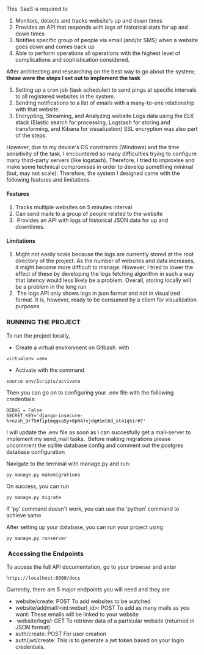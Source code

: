 This  SaaS is required to 

1.  Monitors, detects and tracks website's up and down times
2.  Provides an API that responds with logs of historical stats for up and down times
3.  Notifies specific group of people via email (and/or SMS) when a website goes down and comes back up
4.  Able to perform operations all operations with the highest level of complications and sophistication considered.

After architecting and researching on the best way to go about the system; **these were the steps I set out to implement the task**

1.  Setting up a cron job (task scheduler) to send pings at specific intervals to all registered websites in the system. 
2.  Sending notifications to a list of emails with a many-to-one relationship with that website. 
3.  Encrypting, Streaming, and Analyzing website Logs data using the ELK stack (Elastic search for processing, Logstash for storing and transforming, and Kibana for visualization) SSL encryption was also part of the steps. 

However, due to my device's OS constraints (Windows) and the time sensitivity of the task, I encountered so many difficulties trying to configure many third-party servers (like logstash). Therefore, I tried to improvise and make some technical compromises in order to develop something minimal (but, may not scale): Therefore, the system I designed came with the following features and limitations.

#### Features

1.  Tracks multiple websites on 5 minutes interval
2.  Can send mails to a group of people related to the website
3.   Provides an API with logs of historical JSON data for up and downtimes. 

#### Limitations

1.  Might not easily scale because the logs are currently stored at the root directory of the project. As the number of websites and data increases, it might become more difficult to manage. However, I tried to lower the effect of these by developing the logs fetching algorithm in such a way that latency would less likely be a problem. Overall, storing locally will be a problem in the long run
2.   The logs API only shows logs in json format and not in visualized format. It is, however, ready to be consumed by a client for visualization purposes.

### RUNNING THE PROJECT

To run the project locally, 

*   Create a virtual environment on Gitbash  with 

```plaintext
virtualenv venv 
```

*   Activate with the command 

```plaintext
source env/Scripts/activate
```

Then you can go on to configuring your .env file with the following credentials:

```plaintext
DEBUG = False
SECRET_KEY='django-insecure-%+nzoh_9rf5#fiptmqqxa5y+0ph4)vjdq#iml6d_st41q%ir#7'
```

I will update the .env file as soon as i can succesfully get a mail-server to implement my send\_mail tasks. 
Before making migrations please uncomment the sqllite database config and comment out the postgres database configuration

Navigate to the terminal with manage.py and run: 

```plaintext
py manage.py makemigrations
```

On success, you can run 

```plaintext
py manage.py migrate 
```

If ‘py’ command doesn't work, you can use the ‘python’ command to achieve same 

After setting up your database, you can run your project using 

```plaintext
py manage.py runserver
```

###  Accessing the Endpoints 

To access the full API documentation, go to your browser and enter 

```plaintext
https://localhost:8000/docs
```

Currently, there are 5 major endpoints you will need and they are 

*   website/create: POST To add websites to be watched 
*   website/addmail/\<int:weburl\_id>: POST To add as many mails as you want: These emails will be linked to your website 
*    website/logs/: GET To retrieve data of a particular website (returned in JSON format)
*   auth/create: POST For user creation 
*   auth/jwt/create: This is to generate a jwt token based on your login credentials. 

